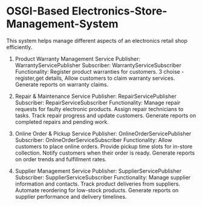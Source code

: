 # OSGI-Based Electronics-Store-Management-System

This system helps manage different aspects of an electronics retail shop efficiently.

1. Product Warranty Management Service
Publisher: WarrantyServicePublisher
Subscriber: WarrantyServiceSubscriber
Functionality:
Register product warranties for customers.
3 choise - register,get details,
Allow customers to claim warranty services.
Generate reports on warranty claims.

2. Repair & Maintenance Service
Publisher: RepairServicePublisher
Subscriber: RepairServiceSubscriber
Functionality:
Manage repair requests for faulty electronic products.
Assign repair technicians to tasks.
Track repair progress and update customers.
Generate reports on completed repairs and pending work.

3. Online Order & Pickup Service
Publisher: OnlineOrderServicePublisher
Subscriber: OnlineOrderServiceSubscriber
Functionality:
Allow customers to place online orders.
Provide pickup time slots for in-store collection.
Notify customers when their order is ready.
Generate reports on order trends and fulfillment rates.

4. Supplier Management Service
Publisher: SupplierServicePublisher
Subscriber: SupplierServiceSubscriber
Functionality:
Manage supplier information and contacts.
Track product deliveries from suppliers.
Automate reordering for low-stock products.
Generate reports on supplier performance and delivery timelines.  
                                                   
